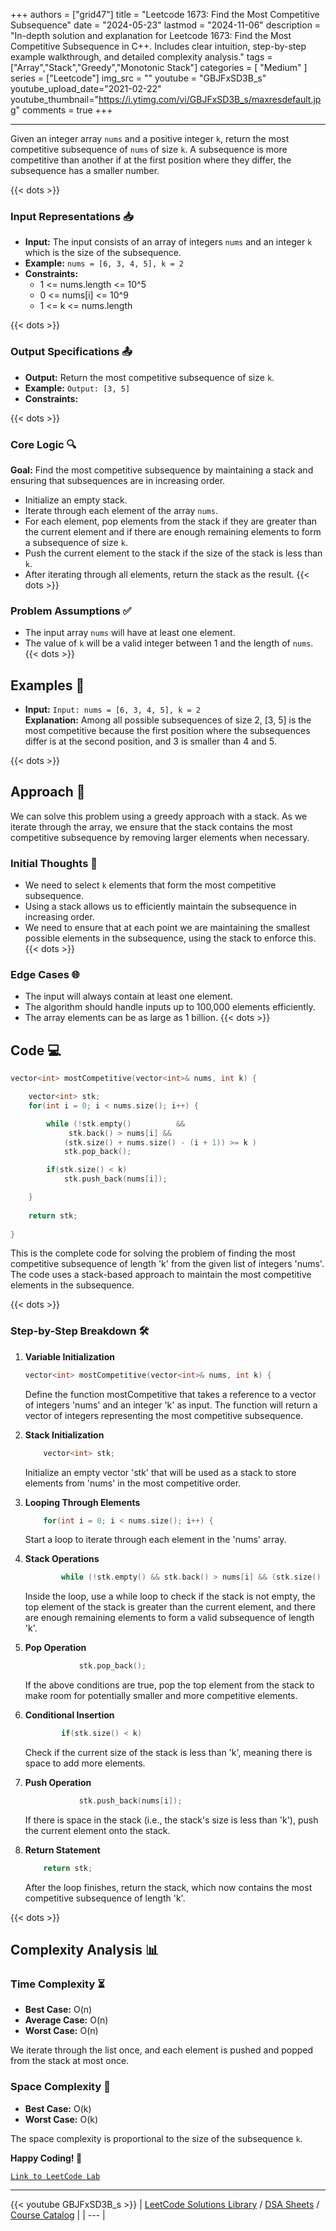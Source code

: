 
+++
authors = ["grid47"]
title = "Leetcode 1673: Find the Most Competitive Subsequence"
date = "2024-05-23"
lastmod = "2024-11-06"
description = "In-depth solution and explanation for Leetcode 1673: Find the Most Competitive Subsequence in C++. Includes clear intuition, step-by-step example walkthrough, and detailed complexity analysis."
tags = ["Array","Stack","Greedy","Monotonic Stack"]
categories = [
    "Medium"
]
series = ["Leetcode"]
img_src = ""
youtube = "GBJFxSD3B_s"
youtube_upload_date="2021-02-22"
youtube_thumbnail="https://i.ytimg.com/vi/GBJFxSD3B_s/maxresdefault.jpg"
comments = true
+++



---
Given an integer array `nums` and a positive integer `k`, return the most competitive subsequence of `nums` of size `k`. A subsequence is more competitive than another if at the first position where they differ, the subsequence has a smaller number.
<!--more-->
{{< dots >}}
### Input Representations 📥
- **Input:** The input consists of an array of integers `nums` and an integer `k` which is the size of the subsequence.
- **Example:** `nums = [6, 3, 4, 5], k = 2`
- **Constraints:**
	- 1 <= nums.length <= 10^5
	- 0 <= nums[i] <= 10^9
	- 1 <= k <= nums.length

{{< dots >}}
### Output Specifications 📤
- **Output:** Return the most competitive subsequence of size `k`.
- **Example:** `Output: [3, 5]`
- **Constraints:**

{{< dots >}}
### Core Logic 🔍
**Goal:** Find the most competitive subsequence by maintaining a stack and ensuring that subsequences are in increasing order.

- Initialize an empty stack.
- Iterate through each element of the array `nums`.
- For each element, pop elements from the stack if they are greater than the current element and if there are enough remaining elements to form a subsequence of size `k`.
- Push the current element to the stack if the size of the stack is less than `k`.
- After iterating through all elements, return the stack as the result.
{{< dots >}}
### Problem Assumptions ✅
- The input array `nums` will have at least one element.
- The value of `k` will be a valid integer between 1 and the length of `nums`.
{{< dots >}}
## Examples 🧩
- **Input:** `Input: nums = [6, 3, 4, 5], k = 2`  \
  **Explanation:** Among all possible subsequences of size 2, [3, 5] is the most competitive because the first position where the subsequences differ is at the second position, and 3 is smaller than 4 and 5.

{{< dots >}}
## Approach 🚀
We can solve this problem using a greedy approach with a stack. As we iterate through the array, we ensure that the stack contains the most competitive subsequence by removing larger elements when necessary.

### Initial Thoughts 💭
- We need to select `k` elements that form the most competitive subsequence.
- Using a stack allows us to efficiently maintain the subsequence in increasing order.
- We need to ensure that at each point we are maintaining the smallest possible elements in the subsequence, using the stack to enforce this.
{{< dots >}}
### Edge Cases 🌐
- The input will always contain at least one element.
- The algorithm should handle inputs up to 100,000 elements efficiently.
- The array elements can be as large as 1 billion.
{{< dots >}}
## Code 💻
```cpp
vector<int> mostCompetitive(vector<int>& nums, int k) {

    vector<int> stk;
    for(int i = 0; i < nums.size(); i++) {

        while (!stk.empty()          &&
             stk.back() > nums[i] &&
            (stk.size() + nums.size() - (i + 1)) >= k )
            stk.pop_back();

        if(stk.size() < k)
            stk.push_back(nums[i]);

    }
    
    return stk;
    
}
```

This is the complete code for solving the problem of finding the most competitive subsequence of length 'k' from the given list of integers 'nums'. The code uses a stack-based approach to maintain the most competitive elements in the subsequence.

{{< dots >}}
### Step-by-Step Breakdown 🛠️
1. **Variable Initialization**
	```cpp
	vector<int> mostCompetitive(vector<int>& nums, int k) {
	```
	Define the function mostCompetitive that takes a reference to a vector of integers 'nums' and an integer 'k' as input. The function will return a vector of integers representing the most competitive subsequence.

2. **Stack Initialization**
	```cpp
	    vector<int> stk;
	```
	Initialize an empty vector 'stk' that will be used as a stack to store elements from 'nums' in the most competitive order.

3. **Looping Through Elements**
	```cpp
	    for(int i = 0; i < nums.size(); i++) {
	```
	Start a loop to iterate through each element in the 'nums' array.

4. **Stack Operations**
	```cpp
	        while (!stk.empty() && stk.back() > nums[i] && (stk.size() + nums.size() - (i + 1)) >= k )
	```
	Inside the loop, use a while loop to check if the stack is not empty, the top element of the stack is greater than the current element, and there are enough remaining elements to form a valid subsequence of length 'k'.

5. **Pop Operation**
	```cpp
	            stk.pop_back();
	```
	If the above conditions are true, pop the top element from the stack to make room for potentially smaller and more competitive elements.

6. **Conditional Insertion**
	```cpp
	        if(stk.size() < k)
	```
	Check if the current size of the stack is less than 'k', meaning there is space to add more elements.

7. **Push Operation**
	```cpp
	            stk.push_back(nums[i]);
	```
	If there is space in the stack (i.e., the stack's size is less than 'k'), push the current element onto the stack.

8. **Return Statement**
	```cpp
	    return stk;
	```
	After the loop finishes, return the stack, which now contains the most competitive subsequence of length 'k'.

{{< dots >}}
## Complexity Analysis 📊
### Time Complexity ⏳
- **Best Case:** O(n)
- **Average Case:** O(n)
- **Worst Case:** O(n)

We iterate through the list once, and each element is pushed and popped from the stack at most once.

### Space Complexity 💾
- **Best Case:** O(k)
- **Worst Case:** O(k)

The space complexity is proportional to the size of the subsequence `k`.

**Happy Coding! 🎉**


[`Link to LeetCode Lab`](https://leetcode.com/problems/find-the-most-competitive-subsequence/description/)

---
{{< youtube GBJFxSD3B_s >}}
| [LeetCode Solutions Library](https://grid47.xyz/leetcode/) / [DSA Sheets](https://grid47.xyz/sheets/) / [Course Catalog](https://grid47.xyz/courses/) |
| --- |
